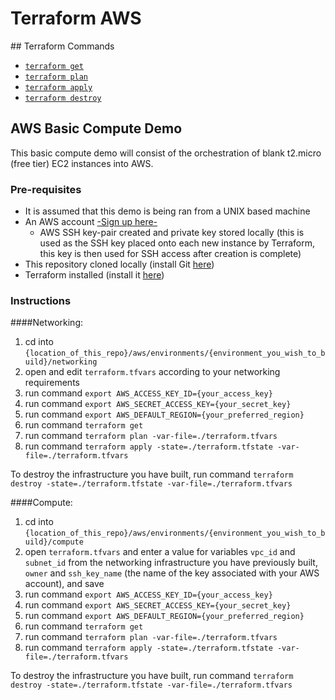 # Terraform AWS

## Terraform Commands

* [`terraform get`](https://www.terraform.io/docs/commands/get.html)
* [`terraform plan`](https://www.terraform.io/docs/commands/plan.html)
* [`terraform apply`](https://www.terraform.io/docs/commands/apply.html)
* [`terraform destroy`](https://www.terraform.io/docs/commands/destroy.html)

## AWS Basic Compute Demo

This basic compute demo will consist of the orchestration of blank t2.micro (free tier) EC2 instances into AWS.

### Pre-requisites

- It is assumed that this demo is being ran from a UNIX based machine
- An AWS account [-Sign up here-](https://aws.amazon.com/premiumsupport/signup/)
  - AWS SSH key-pair created and private key stored locally (this is used as the SSH key placed onto each new instance by Terraform, this key is then used for SSH access after creation is complete)
- This repository cloned locally (install Git [here](https://git-scm.com/book/en/v2/Getting-Started-Installing-Git))
- Terraform installed (install it [here](https://www.terraform.io/downloads.html))

### Instructions

####Networking:

1. cd into `{location_of_this_repo}/aws/environments/{environment_you_wish_to_build}/networking`
2. open and edit `terraform.tfvars` according to your networking requirements
3. run command `export AWS_ACCESS_KEY_ID={your_access_key}`  
4. run command `export AWS_SECRET_ACCESS_KEY={your_secret_key}`  
5. run command `export AWS_DEFAULT_REGION={your_preferred_region}`  
6. run command `terraform get`
7. run command `terraform plan -var-file=./terraform.tfvars`
8. run command `terraform apply -state=./terraform.tfstate -var-file=./terraform.tfvars`

To destroy the infrastructure you have built, run command `terraform destroy -state=./terraform.tfstate -var-file=./terraform.tfvars`

####Compute:

1. cd into `{location_of_this_repo}/aws/environments/{environment_you_wish_to_build}/compute`
2. open `terraform.tfvars` and enter a value for variables `vpc_id` and `subnet_id` from the networking infrastructure you have previously built, `owner` and `ssh_key_name` (the name of the key associated with your AWS account), and save
3. run command `export AWS_ACCESS_KEY_ID={your_access_key}`  
4. run command `export AWS_SECRET_ACCESS_KEY={your_secret_key}`  
5. run command `export AWS_DEFAULT_REGION={your_preferred_region}`  
6. run command `terraform get`
7. run command `terraform plan -var-file=./terraform.tfvars`
8. run command `terraform apply -state=./terraform.tfstate -var-file=./terraform.tfvars`

To destroy the infrastructure you have built, run command `terraform destroy -state=./terraform.tfstate -var-file=./terraform.tfvars`
